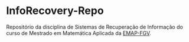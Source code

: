 # InfoRecovery-Repo
Repositório da disciplina de Sistemas de Recuperação de Informação do curso de Mestrado em Matemática Aplicada da [EMAP-FGV](https://emap.fgv.br/mestrado/modelagem-matematica).
